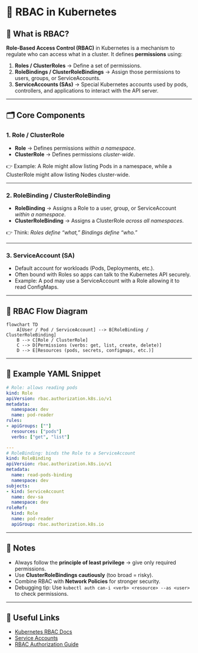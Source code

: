 
# 🔐 RBAC in Kubernetes

## 📖 What is RBAC?

**Role-Based Access Control (RBAC)** in Kubernetes is a mechanism to regulate who can access what in a cluster.
It defines **permissions** using:

1. **Roles / ClusterRoles** → Define a set of permissions.
2. **RoleBindings / ClusterRoleBindings** → Assign those permissions to users, groups, or ServiceAccounts.
3. **ServiceAccounts (SAs)** → Special Kubernetes accounts used by pods, controllers, and applications to interact with the API server.

---

## 🗂️ Core Components

### 1. **Role / ClusterRole**

* **Role** → Defines permissions *within a namespace*.
* **ClusterRole** → Defines permissions *cluster-wide*.

👉 Example: A Role might allow listing Pods in a namespace, while a ClusterRole might allow listing Nodes cluster-wide.

---

### 2. **RoleBinding / ClusterRoleBinding**

* **RoleBinding** → Assigns a Role to a user, group, or ServiceAccount *within a namespace*.
* **ClusterRoleBinding** → Assigns a ClusterRole *across all namespaces*.

👉 Think: *Roles define “what,” Bindings define “who.”*

---

### 3. **ServiceAccount (SA)**

* Default account for workloads (Pods, Deployments, etc.).
* Often bound with Roles so apps can talk to the Kubernetes API securely.
* Example: A pod may use a ServiceAccount with a Role allowing it to read ConfigMaps.

---

## 🔁 RBAC Flow Diagram

```mermaid
flowchart TD
    A[User / Pod / ServiceAccount] --> B[RoleBinding / ClusterRoleBinding]
    B --> C[Role / ClusterRole]
    C --> D[Permissions (verbs: get, list, create, delete)]
    D --> E[Resources (pods, secrets, configmaps, etc.)]
```

---

## 📄 Example YAML Snippet

```yaml
# Role: allows reading pods
kind: Role
apiVersion: rbac.authorization.k8s.io/v1
metadata:
  namespace: dev
  name: pod-reader
rules:
- apiGroups: [""]
  resources: ["pods"]
  verbs: ["get", "list"]

---
# RoleBinding: binds the Role to a ServiceAccount
kind: RoleBinding
apiVersion: rbac.authorization.k8s.io/v1
metadata:
  name: read-pods-binding
  namespace: dev
subjects:
- kind: ServiceAccount
  name: dev-sa
  namespace: dev
roleRef:
  kind: Role
  name: pod-reader
  apiGroup: rbac.authorization.k8s.io
```

---

## 📝 Notes

* Always follow the **principle of least privilege** → give only required permissions.
* Use **ClusterRoleBindings cautiously** (too broad = risky).
* Combine RBAC with **Network Policies** for stronger security.
* Debugging tip: Use `kubectl auth can-i <verb> <resource> --as <user>` to check permissions.

---

## 🔗 Useful Links

* [Kubernetes RBAC Docs](https://kubernetes.io/docs/reference/access-authn-authz/rbac/)
* [Service Accounts](https://kubernetes.io/docs/tasks/configure-pod-container/configure-service-account/)
* [RBAC Authorization Guide](https://kubernetes.io/docs/reference/access-authn-authz/authorization/#rbac)


